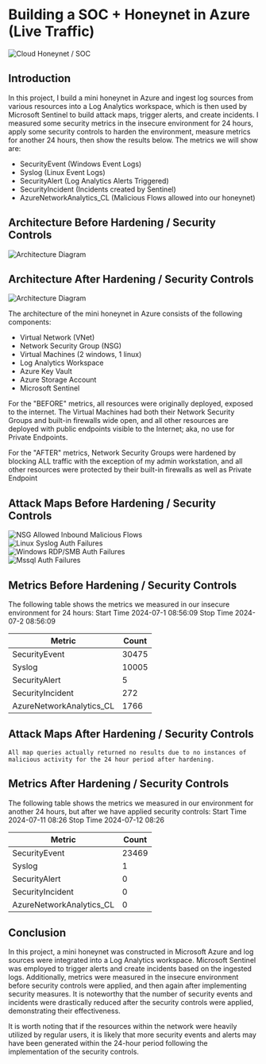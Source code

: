 # Building a SOC + Honeynet in Azure (Live Traffic)
![Cloud Honeynet / SOC](https://i.imgur.com/DoqN172.jpeg)

## Introduction

In this project, I build a mini honeynet in Azure and ingest log sources from various resources into a Log Analytics workspace, which is then used by Microsoft Sentinel to build attack maps, trigger alerts, and create incidents. I measured some security metrics in the insecure environment for 24 hours, apply some security controls to harden the environment, measure metrics for another 24 hours, then show the results below. The metrics we will show are:

- SecurityEvent (Windows Event Logs)
- Syslog (Linux Event Logs)
- SecurityAlert (Log Analytics Alerts Triggered)
- SecurityIncident (Incidents created by Sentinel)
- AzureNetworkAnalytics_CL (Malicious Flows allowed into our honeynet)

## Architecture Before Hardening / Security Controls
![Architecture Diagram](https://i.imgur.com/ThLNrOh.jpeg)

## Architecture After Hardening / Security Controls
![Architecture Diagram](https://i.imgur.com/JqGxUx9.jpeg)

The architecture of the mini honeynet in Azure consists of the following components:

- Virtual Network (VNet)
- Network Security Group (NSG)
- Virtual Machines (2 windows, 1 linux)
- Log Analytics Workspace
- Azure Key Vault
- Azure Storage Account
- Microsoft Sentinel

For the "BEFORE" metrics, all resources were originally deployed, exposed to the internet. The Virtual Machines had both their Network Security Groups and built-in firewalls wide open, and all other resources are deployed with public endpoints visible to the Internet; aka, no use for Private Endpoints.

For the "AFTER" metrics, Network Security Groups were hardened by blocking ALL traffic with the exception of my admin workstation, and all other resources were protected by their built-in firewalls as well as Private Endpoint

## Attack Maps Before Hardening / Security Controls
![NSG Allowed Inbound Malicious Flows](https://i.imgur.com/1momEZw.png)<br>
![Linux Syslog Auth Failures](https://i.imgur.com/y3UDAhi.png)<br>
![Windows RDP/SMB Auth Failures](https://i.imgur.com/qPmicPj.png)<br>
![Mssql Auth Failures](https://i.imgur.com/9LX87jh.png)<br>

## Metrics Before Hardening / Security Controls

The following table shows the metrics we measured in our insecure environment for 24 hours:
Start Time 2024-07-1 08:56:09
Stop Time 2024-07-2 08:56:09

| Metric                   | Count
| ------------------------ | -----
| SecurityEvent            | 30475
| Syslog                   | 10005
| SecurityAlert            | 5
| SecurityIncident         | 272
| AzureNetworkAnalytics_CL | 1766

## Attack Maps After Hardening / Security Controls

```All map queries actually returned no results due to no instances of malicious activity for the 24 hour period after hardening.```

## Metrics After Hardening / Security Controls

The following table shows the metrics we measured in our environment for another 24 hours, but after we have applied security controls:
Start Time 2024-07-11 08:26
Stop Time	2024-07-12 08:26

| Metric                   | Count
| ------------------------ | -----
| SecurityEvent            | 23469
| Syslog                   | 1
| SecurityAlert            | 0
| SecurityIncident         | 0
| AzureNetworkAnalytics_CL | 0

## Conclusion

In this project, a mini honeynet was constructed in Microsoft Azure and log sources were integrated into a Log Analytics workspace. Microsoft Sentinel was employed to trigger alerts and create incidents based on the ingested logs. Additionally, metrics were measured in the insecure environment before security controls were applied, and then again after implementing security measures. It is noteworthy that the number of security events and incidents were drastically reduced after the security controls were applied, demonstrating their effectiveness.

It is worth noting that if the resources within the network were heavily utilized by regular users, it is likely that more security events and alerts may have been generated within the 24-hour period following the implementation of the security controls.
